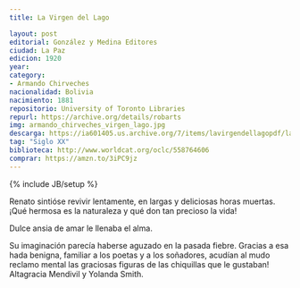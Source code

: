 ```yaml
---
title: La Virgen del Lago

layout: post
editorial: González y Medina Editores
ciudad: La Paz
edicion: 1920
year: 
category:
- Armando Chirveches
nacionalidad: Bolivia
nacimiento: 1881
repositorio: University of Toronto Libraries
repurl: https://archive.org/details/robarts
img: armando_chirveches_virgen_lago.jpg
descarga: https://ia601405.us.archive.org/7/items/lavirgendellagopdf/lavirgendellagopdf.pdf
tag: "Siglo XX"
biblioteca: http://www.worldcat.org/oclc/558764606
comprar: https://amzn.to/3iPC9jz
---
```

{% include JB/setup %}

Renato sintióse revivir lentamente, en largas y deliciosas horas muertas. ¡Qué hermosa es la naturaleza y qué don tan precioso la vida! 
		
Dulce ansia de amar le llenaba el alma.
 
Su imaginación parecía haberse aguzado en la pasada fiebre. Gracias a esa hada benigna, familiar a los poetas y a los soñadores, acudían al mudo reclamo mental las graciosas figuras de las chiquillas que le gustaban!
Altagracia Mendivil y Yolanda Smith.
